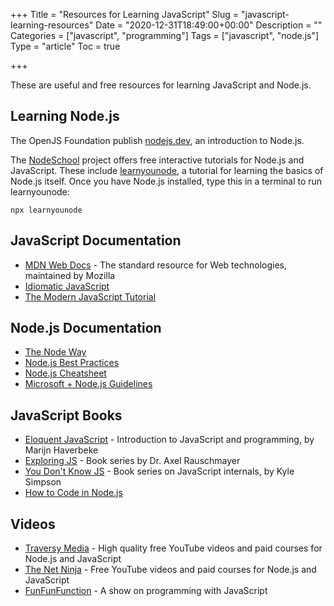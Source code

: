 +++
Title = "Resources for Learning JavaScript"
Slug = "javascript-learning-resources"
Date = "2020-12-31T18:49:00+00:00"
Description = ""
Categories = ["javascript", "programming"]
Tags = ["javascript", "node.js"]
Type = "article"
Toc = true

+++

These are useful and free resources for learning JavaScript and Node.js. 

<!--more-->

## Learning Node.js

The OpenJS Foundation publish [nodejs.dev](https://nodejs.dev/), an introduction to Node.js.

The [NodeSchool](http://nodeschool.io/) project offers free interactive tutorials for Node.js and JavaScript. These include [learnyounode](https://github.com/workshopper/learnyounode), a tutorial for learning the basics of Node.js itself. Once you have Node.js installed, type this in a terminal to run learnyounode:

    npx learnyounode

## JavaScript Documentation

- [MDN Web Docs](https://developer.mozilla.org) - The standard resource for Web
  technologies, maintained by Mozilla
- [Idiomatic JavaScript](https://github.com/rwaldron/idiomatic.js)
- [The Modern JavaScript Tutorial](https://javascript.info/)

## Node.js Documentation

- [The Node Way](http://thenodeway.io/)
- [Node.js Best Practices](https://github.com/goldbergyoni/nodebestpractices)
- [Node.js Cheatsheet](https://github.com/LeCoupa/awesome-cheatsheets/blob/master/backend/node.js)
- [Microsoft + Node.js Guidelines](https://github.com/Microsoft/nodejs-guidelines)

## JavaScript Books

- [Eloquent JavaScript](http://eloquentjavascript.net/) - Introduction to JavaScript and
  programming, by Marijn Haverbeke
- [Exploring JS](http://exploringjs.com/) - Book series by Dr. Axel Rauschmayer
- [You Don't Know JS](https://github.com/getify/You-Dont-Know-JS) - Book series on JavaScript internals, by Kyle Simpson
- [How to Code in Node.js](https://www.digitalocean.com/community/books/how-to-code-in-node-js-ebook)

## Videos

- [Traversy Media](http://www.traversymedia.com/) - High quality free YouTube videos and paid courses for Node.js and JavaScript
- [The Net Ninja](https://www.youtube.com/channel/UCW5YeuERMmlnqo4oq8vwUpg) - Free YouTube videos and paid courses for Node.js and JavaScript
- [FunFunFunction](https://www.youtube.com/channel/UCO1cgjhGzsSYb1rsB4bFe4Q) - A show on programming with JavaScript
